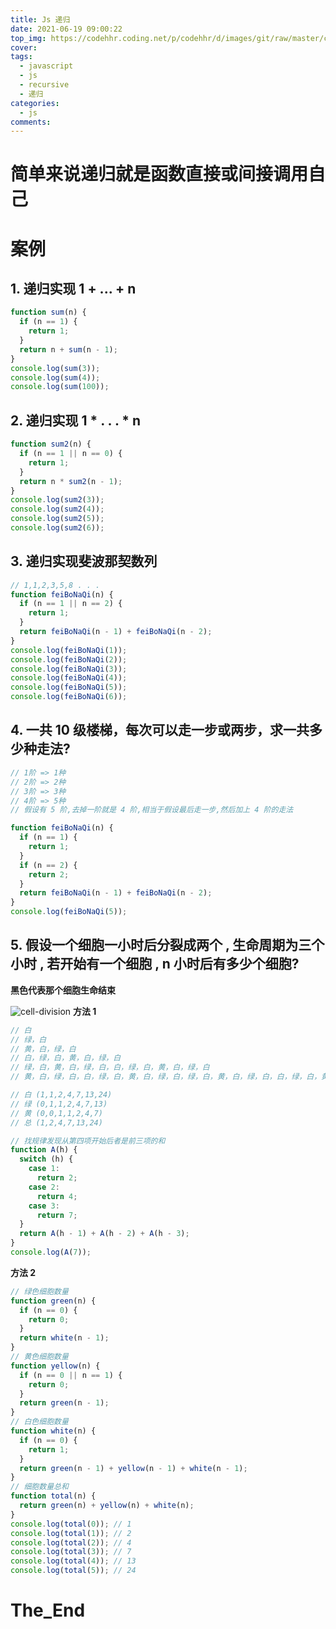 ```yaml
---
title: Js 递归
date: 2021-06-19 09:00:22
top_img: https://codehhr.coding.net/p/codehhr/d/images/git/raw/master/csslayouts/sunrise.jpg
cover:
tags:
  - javascript
  - js
  - recursive
  - 递归
categories:
  - js
comments:
---
```


# 简单来说递归就是函数直接或间接调用自己

# 案例

## 1. 递归实现 1 + ... + n

```js
function sum(n) {
  if (n == 1) {
    return 1;
  }
  return n + sum(n - 1);
}
console.log(sum(3));
console.log(sum(4));
console.log(sum(100));
```

## 2. 递归实现 1 \* . . . \* n

```js
function sum2(n) {
  if (n == 1 || n == 0) {
    return 1;
  }
  return n * sum2(n - 1);
}
console.log(sum2(3));
console.log(sum2(4));
console.log(sum2(5));
console.log(sum2(6));
```

## 3. 递归实现斐波那契数列

```js
// 1,1,2,3,5,8 . . .
function feiBoNaQi(n) {
  if (n == 1 || n == 2) {
    return 1;
  }
  return feiBoNaQi(n - 1) + feiBoNaQi(n - 2);
}
console.log(feiBoNaQi(1));
console.log(feiBoNaQi(2));
console.log(feiBoNaQi(3));
console.log(feiBoNaQi(4));
console.log(feiBoNaQi(5));
console.log(feiBoNaQi(6));
```

## 4. 一共 10 级楼梯，每次可以走一步或两步，求一共多少种走法?

```js
// 1阶 => 1种
// 2阶 => 2种
// 3阶 => 3种
// 4阶 => 5种
// 假设有 5 阶,去掉一阶就是 4 阶,相当于假设最后走一步,然后加上 4 阶的走法

function feiBoNaQi(n) {
  if (n == 1) {
    return 1;
  }
  if (n == 2) {
    return 2;
  }
  return feiBoNaQi(n - 1) + feiBoNaQi(n - 2);
}
console.log(feiBoNaQi(5));
```

## 5. 假设一个细胞一小时后分裂成两个 , 生命周期为三个小时 , 若开始有一个细胞 , n 小时后有多少个细胞?

**黑色代表那个细胞生命结束**

![cell-division](https://codehhr.coding.net/p/codehhr/d/images/git/raw/master/js/celldivision.png)
**方法 1**

```js
// 白
// 绿，白
// 黄，白，绿，白
// 白，绿，白，黄，白，绿，白
// 绿，白，黄，白，绿，白，白，绿，白，黄，白，绿，白
// 黄，白，绿，白，白，绿，白，黄，白，绿，白，绿，白，黄，白，绿，白，白，绿，白，黄，白，绿，白

// 白 (1,1,2,4,7,13,24)
// 绿 (0,1,1,2,4,7,13)
// 黄 (0,0,1,1,2,4,7)
// 总 (1,2,4,7,13,24)

// 找规律发现从第四项开始后者是前三项的和
function A(h) {
  switch (h) {
    case 1:
      return 2;
    case 2:
      return 4;
    case 3:
      return 7;
  }
  return A(h - 1) + A(h - 2) + A(h - 3);
}
console.log(A(7));
```

**方法 2**

```js
// 绿色细胞数量
function green(n) {
  if (n == 0) {
    return 0;
  }
  return white(n - 1);
}
// 黄色细胞数量
function yellow(n) {
  if (n == 0 || n == 1) {
    return 0;
  }
  return green(n - 1);
}
// 白色细胞数量
function white(n) {
  if (n == 0) {
    return 1;
  }
  return green(n - 1) + yellow(n - 1) + white(n - 1);
}
// 细胞数量总和
function total(n) {
  return green(n) + yellow(n) + white(n);
}
console.log(total(0)); // 1
console.log(total(1)); // 2
console.log(total(2)); // 4
console.log(total(3)); // 7
console.log(total(4)); // 13
console.log(total(5)); // 24
```

# The_End

